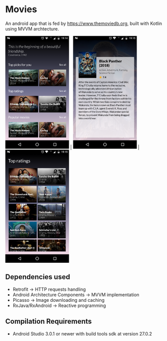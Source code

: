 # Movies

An android app that is fed by https://www.themoviedb.org, built with Kotlin using MVVM archtecture.

<img src="screenshots/dashboard.png" width="200"> | <img src="screenshots/details.png" width="200"> | <img src="screenshots/see_all.png" width="200">

Dependencies used
--------

- Retrofit -> HTTP requests handling
- Android Architecture Components -> MVVM implementation
- Picasso -> Image downloading and caching
- RxJava/RxAndroid -> Reactive programming

Compilation Requirements
--------
- Android Studio 3.0.1 or newer with build tools sdk at version 27.0.2
